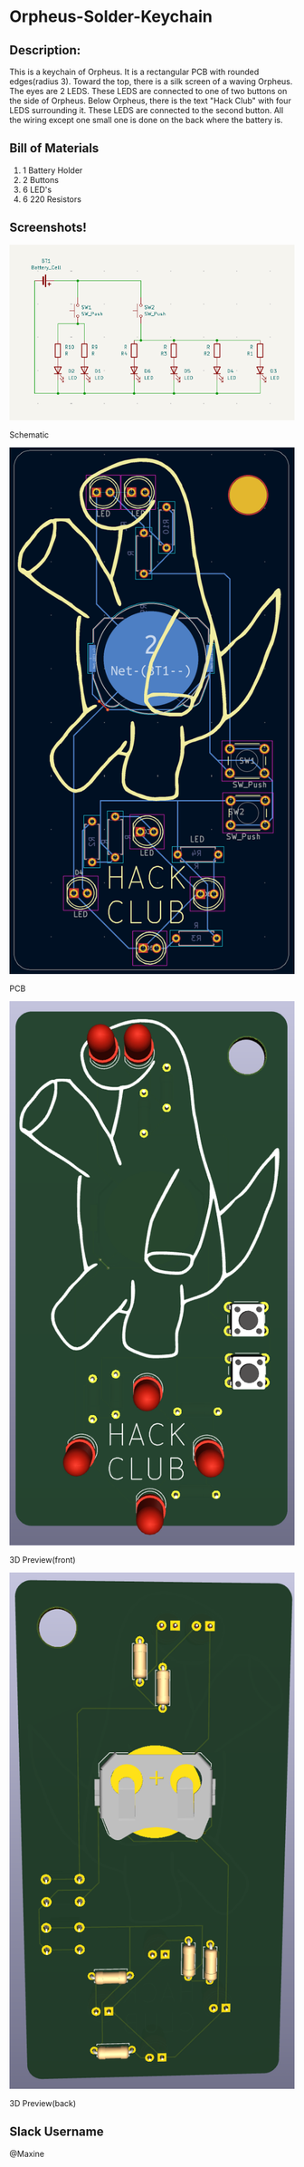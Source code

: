 # Orpheus-Solder-Keychain

## Description:
This is a keychain of Orpheus. It is a rectangular PCB with rounded edges(radius 3). Toward the top, there is a silk screen of a waving Orpheus. The eyes are 2 LEDS. These LEDS are connected to one of two buttons on the side of Orpheus. Below Orpheus, there is the text "Hack Club" with four LEDS surrounding it. These LEDS are connected to the second button. All the wiring except one small one is done on the back where the battery is.


## Bill of Materials
1. 1 Battery Holder
2. 2 Buttons
3. 6 LED's
4. 6 220 Resistors


## Screenshots!
![Schematic Of Project](schematicsoder.png "Schematic")

Schematic


![PCB Of Project](pcbsoder.png "PCB")

PCB


![3D Preview Of Project(front)](3dfrontsoder.png "3D Preview(front)")

3D Preview(front)


![3D Preview Of Project(back)](3dbacksoder.png "3D Preview(back)")

3D Preview(back)



## Slack Username
@Maxine
